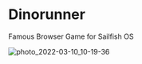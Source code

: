# Dinorunner
Famous Browser Game for Sailfish OS

![photo_2022-03-10_10-19-36](https://user-images.githubusercontent.com/4253881/159547570-ff2470c0-f78c-4575-9090-20f480ec5cc2.jpg)
